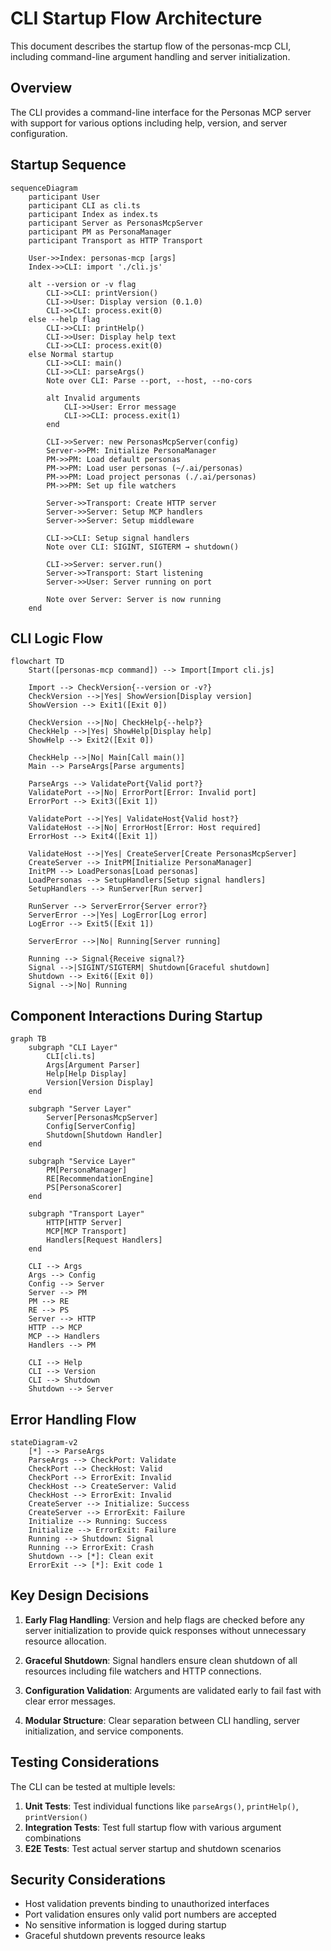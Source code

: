 # CLI Startup Flow Architecture

This document describes the startup flow of the personas-mcp CLI, including command-line argument handling and server initialization.

## Overview

The CLI provides a command-line interface for the Personas MCP server with support for various options including help, version, and server configuration.

## Startup Sequence

```mermaid
sequenceDiagram
    participant User
    participant CLI as cli.ts
    participant Index as index.ts
    participant Server as PersonasMcpServer
    participant PM as PersonaManager
    participant Transport as HTTP Transport
    
    User->>Index: personas-mcp [args]
    Index->>CLI: import './cli.js'
    
    alt --version or -v flag
        CLI->>CLI: printVersion()
        CLI->>User: Display version (0.1.0)
        CLI->>CLI: process.exit(0)
    else --help flag
        CLI->>CLI: printHelp()
        CLI->>User: Display help text
        CLI->>CLI: process.exit(0)
    else Normal startup
        CLI->>CLI: main()
        CLI->>CLI: parseArgs()
        Note over CLI: Parse --port, --host, --no-cors
        
        alt Invalid arguments
            CLI->>User: Error message
            CLI->>CLI: process.exit(1)
        end
        
        CLI->>Server: new PersonasMcpServer(config)
        Server->>PM: Initialize PersonaManager
        PM->>PM: Load default personas
        PM->>PM: Load user personas (~/.ai/personas)
        PM->>PM: Load project personas (./.ai/personas)
        PM->>PM: Set up file watchers
        
        Server->>Transport: Create HTTP server
        Server->>Server: Setup MCP handlers
        Server->>Server: Setup middleware
        
        CLI->>CLI: Setup signal handlers
        Note over CLI: SIGINT, SIGTERM → shutdown()
        
        CLI->>Server: server.run()
        Server->>Transport: Start listening
        Server->>User: Server running on port
        
        Note over Server: Server is now running
    end
```

## CLI Logic Flow

```mermaid
flowchart TD
    Start([personas-mcp command]) --> Import[Import cli.js]
    
    Import --> CheckVersion{--version or -v?}
    CheckVersion -->|Yes| ShowVersion[Display version]
    ShowVersion --> Exit1([Exit 0])
    
    CheckVersion -->|No| CheckHelp{--help?}
    CheckHelp -->|Yes| ShowHelp[Display help]
    ShowHelp --> Exit2([Exit 0])
    
    CheckHelp -->|No| Main[Call main()]
    Main --> ParseArgs[Parse arguments]
    
    ParseArgs --> ValidatePort{Valid port?}
    ValidatePort -->|No| ErrorPort[Error: Invalid port]
    ErrorPort --> Exit3([Exit 1])
    
    ValidatePort -->|Yes| ValidateHost{Valid host?}
    ValidateHost -->|No| ErrorHost[Error: Host required]
    ErrorHost --> Exit4([Exit 1])
    
    ValidateHost -->|Yes| CreateServer[Create PersonasMcpServer]
    CreateServer --> InitPM[Initialize PersonaManager]
    InitPM --> LoadPersonas[Load personas]
    LoadPersonas --> SetupHandlers[Setup signal handlers]
    SetupHandlers --> RunServer[Run server]
    
    RunServer --> ServerError{Server error?}
    ServerError -->|Yes| LogError[Log error]
    LogError --> Exit5([Exit 1])
    
    ServerError -->|No| Running[Server running]
    
    Running --> Signal{Receive signal?}
    Signal -->|SIGINT/SIGTERM| Shutdown[Graceful shutdown]
    Shutdown --> Exit6([Exit 0])
    Signal -->|No| Running
```

## Component Interactions During Startup

```mermaid
graph TB
    subgraph "CLI Layer"
        CLI[cli.ts]
        Args[Argument Parser]
        Help[Help Display]
        Version[Version Display]
    end
    
    subgraph "Server Layer"
        Server[PersonasMcpServer]
        Config[ServerConfig]
        Shutdown[Shutdown Handler]
    end
    
    subgraph "Service Layer"
        PM[PersonaManager]
        RE[RecommendationEngine]
        PS[PersonaScorer]
    end
    
    subgraph "Transport Layer"
        HTTP[HTTP Server]
        MCP[MCP Transport]
        Handlers[Request Handlers]
    end
    
    CLI --> Args
    Args --> Config
    Config --> Server
    Server --> PM
    PM --> RE
    RE --> PS
    Server --> HTTP
    HTTP --> MCP
    MCP --> Handlers
    Handlers --> PM
    
    CLI --> Help
    CLI --> Version
    CLI --> Shutdown
    Shutdown --> Server
```

## Error Handling Flow

```mermaid
stateDiagram-v2
    [*] --> ParseArgs
    ParseArgs --> CheckPort: Validate
    CheckPort --> CheckHost: Valid
    CheckPort --> ErrorExit: Invalid
    CheckHost --> CreateServer: Valid
    CheckHost --> ErrorExit: Invalid
    CreateServer --> Initialize: Success
    CreateServer --> ErrorExit: Failure
    Initialize --> Running: Success
    Initialize --> ErrorExit: Failure
    Running --> Shutdown: Signal
    Running --> ErrorExit: Crash
    Shutdown --> [*]: Clean exit
    ErrorExit --> [*]: Exit code 1
```

## Key Design Decisions

1. **Early Flag Handling**: Version and help flags are checked before any server initialization to provide quick responses without unnecessary resource allocation.

2. **Graceful Shutdown**: Signal handlers ensure clean shutdown of all resources including file watchers and HTTP connections.

3. **Configuration Validation**: Arguments are validated early to fail fast with clear error messages.

4. **Modular Structure**: Clear separation between CLI handling, server initialization, and service components.

## Testing Considerations

The CLI can be tested at multiple levels:

1. **Unit Tests**: Test individual functions like `parseArgs()`, `printHelp()`, `printVersion()`
2. **Integration Tests**: Test full startup flow with various argument combinations
3. **E2E Tests**: Test actual server startup and shutdown scenarios

## Security Considerations

- Host validation prevents binding to unauthorized interfaces
- Port validation ensures only valid port numbers are accepted
- No sensitive information is logged during startup
- Graceful shutdown prevents resource leaks